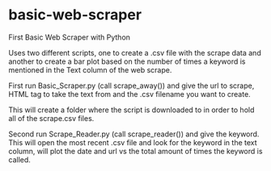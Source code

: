 # basic-web-scraper
First Basic Web Scraper with Python

Uses two different scripts, one to create a .csv file with the scrape data and another to create a bar plot based on the number of times a keyword is mentioned in the Text column of the web scrape. 

First run Basic_Scraper.py (call scrape_away()) and give the url to scrape, HTML tag to take the text from and the .csv filename you want to create. 

This will create a folder where the script is downloaded to in order to hold all of the scrape.csv files.

Second run Scrape_Reader.py (call scrape_reader()) and give the keyword. This will open the most recent .csv file and look for the keyword in the text column, will plot the date and url vs the total amount of times the keyword is called. 
